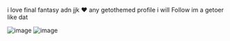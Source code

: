 i love final fantasy adn jjk ❤️
any getothemed profile i will Follow im a getoer like dat

![image](https://github.com/canutes-26th-eyelash/canutes-26th-eyelash/assets/155060137/18692310-206c-44fb-a686-18976658be87)
![image](https://github.com/canutes-26th-eyelash/canutes-26th-eyelash/assets/155060137/2005178c-9464-4673-afcb-0e6065777f61)
